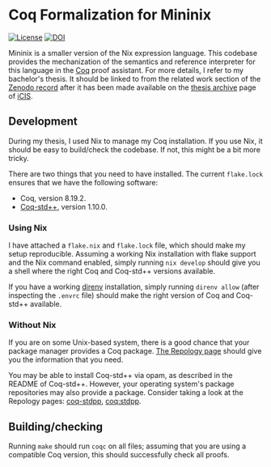 Coq Formalization for Mininix
=============================

[![License](https://img.shields.io/badge/License-BSD_3--Clause-blue.svg)](https://opensource.org/licenses/BSD-3-Clause)
[![DOI](https://zenodo.org/badge/DOI/10.5281/zenodo.12208115.svg)](https://doi.org/10.5281/zenodo.12208115)

Mininix is a smaller version of the Nix expression language. This codebase
provides the mechanization of the semantics and reference interpreter for this
language in the [Coq](https://coq.inria.fr/) proof assistant. For more details,
I refer to my bachelor's thesis. It should be linked to from the related work
section of the [Zenodo record](https://zenodo.org/records/12208115) after it
has been made available on the [thesis
archive](https://www.cs.ru.nl/bachelors-theses/) page of
[iCIS](https://www.ru.nl/en/institute-for-computing-and-information-sciences).

## Development

During my thesis, I used Nix to manage my Coq installation. If you use Nix, it
should be easy to build/check the codebase. If not, this might be a bit more
tricky.

There are two things that you need to have installed. The current `flake.lock`
ensures that we have the following software:

- Coq, version 8.19.2.
- [Coq-std++](https://gitlab.mpi-sws.org/iris/stdpp), version 1.10.0.

### Using Nix

I have attached a `flake.nix` and `flake.lock` file, which should make my setup
reproducible. Assuming a working Nix installation with flake support and the
Nix command enabled, simply running `nix develop` should give you a shell where
the right Coq and Coq-std++ versions available.

If you have a working [direnv](https://direnv.net/) installation, simply
running `direnv allow` (after inspecting the `.envrc` file) should make the
right version of Coq and Coq-std++ available.

### Without Nix

If you are on some Unix-based system, there is a good chance that your package
manager provides a Coq package. [The Repology
page](https://repology.org/project/coq/versions) should give you the
information that you need.

You may be able to install Coq-std++ via opam, as described in the README of
Coq-std++. However, your operating system's package repositories may also
provide a package. Consider taking a look at the Repology pages:
[coq-stdpp](https://repology.org/project/coq-stdpp/versions),
[coq:stdpp](https://repology.org/project/coq:stdpp/versions).

## Building/checking

Running `make` should run `coqc` on all files; assuming that you are using a
compatible Coq version, this should successfully check all proofs.
